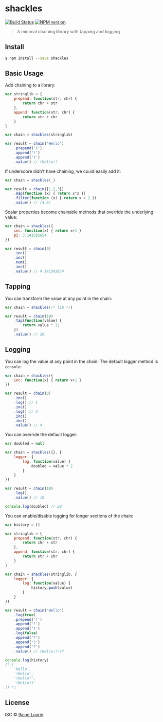 # shackles
[![Build Status](https://travis-ci.org/metaraine/shackles.svg?branch=master)](https://travis-ci.org/metaraine/shackles)
[![NPM version](https://badge.fury.io/js/shackles.svg)](http://badge.fury.io/js/shackles)

> A minimal chaining library with tapping and logging


## Install

```sh
$ npm install --save shackles
```


## Basic Usage

Add chaining to a library:

```js
var stringlib = {
	prepend: function(str, chr) {
		return chr + str
	},
	append: function(str, chr) {
		return str + chr
	}
}

var chain = shackles(stringlib)

var result = chain('Hello')
	.prepend('(')
	.append('!')
	.append(')')
	.value() // (Hello!)
```

If underscore didn't have chaining, we could easily add it:

```js
var chain = shackles(_)

var result = chain([1,2,3])
	.map(function (x) { return x*x })
	.filter(function (x) { return x > 2 })
	.value() // [4,9]
```

Scalar properties become chainable methods that override the underlying value:

```js
var chain = shackles({
	inc: function(x) { return x+1 }
	pi: 3.141592654
})

var result = chain(0)
	.inc()
	.inc()
	.num()
	.inc()
	.value() // 4.141592654
```

## Tapping

You can transform the value at any point in the chain:

```js
var chain = shackles(/* lib */)

var result = chain(10)
	.tap(function(value) {
		return value * 2;
	})
	.value() // 20
```

## Logging

You can log the value at any point in the chain:
The default logger method is `console`:

```js
var chain = shackles({
	inc: function(x) { return x+1 }
})

var result = chain(0)
	.inc()
	.log() // 1
	.inc()
	.log() // 2
	.inc()
	.inc()
	.value() // 4
```

You can override the default logger:

```js
var doubled = null

var chain = shackles({}, {
	logger: {
		log: function(value) {
			doubled = value * 2
		}
	}
})

var result = chain(10)
	.log()
	.value() // 10

console.log(doubled) // 20
```

You can enable/disable logging for longer sections of the chain:

```js
var history = []

var stringlib = {
	prepend: function(str, chr) {
		return chr + str
	},
	append: function(str, chr) {
		return str + chr
	}
}

var chain = shackles(stringlib, {
	logger: {
		log: function(value) {
			history.push(value)
		}
	}
})

var result = chain('Hello')
	.log(true)
	.prepend('(')
	.append('!')
	.append(')')
	.log(false)
	.append('?')
	.append('?')
	.append('?')
	.value() // (Hello!)???

console.log(history) 
/* [
	'Hello',
	'(Hello',
	'(Hello!',
	'(Hello!)'
]) */
```

## License

ISC © [Raine Lourie](https://github.com/metaraine)

